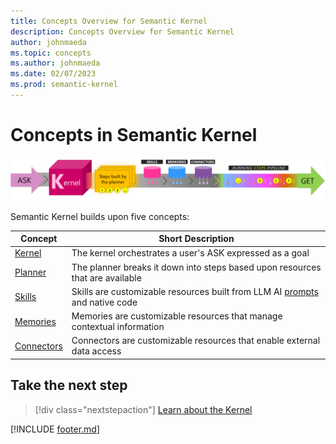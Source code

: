 ```yaml
---
title: Concepts Overview for Semantic Kernel
description: Concepts Overview for Semantic Kernel
author: johnmaeda
ms.topic: concepts
ms.author: johnmaeda
ms.date: 02/07/2023
ms.prod: semantic-kernel
---
```


# Concepts in Semantic Kernel

![Journey of an ask to a get in Semantic Kernel visualized as phases as annotated immediately below](../media/fullview.png)

Semantic Kernel builds upon five concepts:

| Concept | Short Description |
|---|---|
| [Kernel](kernel) | The kernel orchestrates a user's ASK expressed as a goal |
| [Planner](planner)| The planner breaks it down into steps based upon resources that are available |
| [Skills](skills)| Skills are customizable resources built from LLM AI [prompts](../concepts-ai/prompts) and native code |
| [Memories](memories)| Memories are customizable resources that manage contextual information |
| [Connectors](Connectors)| Connectors are customizable resources that enable external data access |

## Take the next step

> [!div class="nextstepaction"]
> [Learn about the Kernel](kernel)

[!INCLUDE [footer.md](../includes/footer.md)]
